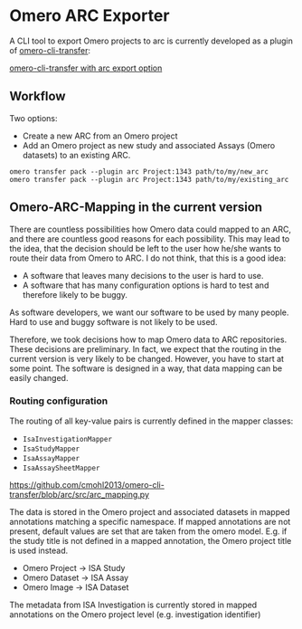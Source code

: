 # Omero ARC Exporter

A CLI tool to export Omero projects to arc is currently developed as a plugin of
[omero-cli-transfer](https://github.com/ome/omero-cli-transfer):

[omero-cli-transfer with arc export option](https://github.com/cmohl2013/omero-arc)


## Workflow

Two options:
* Create a new ARC from an Omero project
* Add an Omero project as new study and associated Assays (Omero datasets) to an existing ARC.

```
omero transfer pack --plugin arc Project:1343 path/to/my/new_arc
omero transfer pack --plugin arc Project:1343 path/to/my/existing_arc
```

## Omero-ARC-Mapping in the current version

There are countless possibilities how Omero data could mapped to an ARC, and there are countless good reasons for each possibility. This may lead to the idea, that the decision should be left to the user how he/she wants to route their data from Omero to ARC. I do not think, that this is a good idea:

* A software that leaves many decisions to the user is hard to use.
* A software that has many configuration options is hard to test and therefore likely to be buggy.

As software developers, we want our software to be used by many people. Hard to use and buggy software is not likely to be used.

Therefore, we took decisions how to map Omero data to ARC repositories. These decisions are preliminary. In fact, we expect that the routing in the current version is very likely to be changed. However, you have to start at some point. The software is designed in a way, that data mapping can be easily changed.

### Routing configuration
The routing of all key-value pairs is currently defined in the mapper classes:

* `IsaInvestigationMapper`
* `IsaStudyMapper`
* `IsaAssayMapper`
* `IsaAssaySheetMapper`

https://github.com/cmohl2013/omero-cli-transfer/blob/arc/src/arc_mapping.py

The data is stored in the Omero project and associated datasets in mapped annotations matching a specific namespace. If mapped annotations are not present, default values are set that are taken from the omero model. E.g. if the study title is not defined in a mapped annotation, the Omero project title is used instead.

* Omero Project -> ISA Study
* Omero Dataset -> ISA Assay
* Omero Image -> ISA Dataset

The metadata from ISA Investigation is currently stored in mapped annotations on the Omero project level (e.g. investigation identifier)
